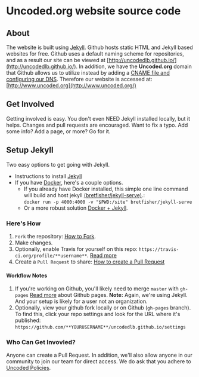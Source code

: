# Uncoded.org website source code

## About
The website is built using [Jekyll](http://jekyllrb.com/).  Github hosts static HTML and Jekyll based websites for free.  Github uses a default naming scheme for repositories, and as a result our site can be viewed at  [http://uncodedlb.github.io/](http://uncodedlb.github.io/).  In addition, we have the **Uncoded.org** domain that Github allows us to utilize instead by adding a [CNAME file and configuring our DNS](https://help.github.com/articles/tips-for-configuring-a-cname-record-with-your-dns-provider/).  Therefore our website is accessed at:  [http://www.uncoded.org](http://www.uncoded.org/)



## Get Involved

Getting involved is easy.  You don't even NEED Jekyll installed locally, but it helps.  Changes and pull requests are encouraged.  Want to fix a typo.  Add some info?  Add a page, or more?  Go for it.  

## Setup Jekyll

Two easy options to get going with Jekyll. 

*  Instructions to install [Jekyll](https://jekyllrb.com/docs/quickstart/) 
*  If you have [Docker](https://www.docker.com/community-edition), here's a couple options.   
    *   If you already have Docker  installed, this simple one line command will build and host jekyll [(bretfisher/jekyll-serve)](https://github.com/bretfisher/jekyll-serve).:  
    `docker run -p 4000:4000 -v "$PWD:/site" bretfisher/jekyll-serve`
    *   Or a more robust solution [Docker + Jekyll](https://github.com/envygeeks/jekyll-docker).

### Here's How

1. `Fork` the repository: [How to Fork](https://help.github.com/articles/fork-a-repo/).
1. Make changes. 
1. Optionally, enable Travis for yourself on this repo: `https://travis-ci.org/profile/**username**`.  [Read more](http://jekyllrb.com/docs/continuous-integration/)
1.  Create a `Pull Request` to share:  [How to create a Pull Request](https://help.github.com/articles/using-pull-requests/)

#### Workflow Notes

1. If you're working on Github, you'll likely need to merge `master` with `gh-pages` [Read more](https://help.github.com/categories/github-pages-basics/) about Github pages. **Note:** Again, we're using Jekyll.  And your setup is likely for a user not an organization.
1. Optionally, view your github fork locally or on Github (`gh-pages` branch).  To find this, click your repo settings and look for the URL where it's published:  `https://github.com/**YOURUSERNAME**/uncodedlb.github.io/settings`


 ### Who Can Get Invovled?

 Anyone can create a Pull Request.  In addition, we'll also allow anyone in our community to join our team for direct access.  We do ask that you adhere to [Uncoded  Policies](https://github.com/uncodedlb/uncoded-policies).
